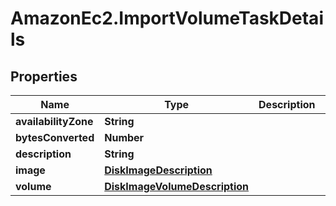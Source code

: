 # AmazonEc2.ImportVolumeTaskDetails

## Properties

Name | Type | Description | Notes
------------ | ------------- | ------------- | -------------
**availabilityZone** | **String** |  | [optional] 
**bytesConverted** | **Number** |  | [optional] 
**description** | **String** |  | [optional] 
**image** | [**DiskImageDescription**](DiskImageDescription.md) |  | [optional] 
**volume** | [**DiskImageVolumeDescription**](DiskImageVolumeDescription.md) |  | [optional] 


